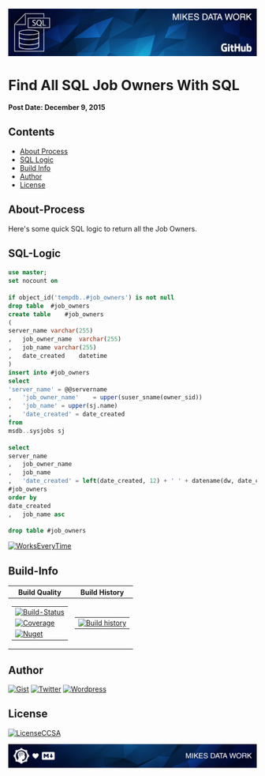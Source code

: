 ![MIKES DATA WORK GIT REPO](https://raw.githubusercontent.com/mikesdatawork/images/master/git_mikes_data_work_banner_01.png "Mikes Data Work")        

# Find All SQL Job Owners With SQL
**Post Date: December 9, 2015**        



## Contents    
- [About Process](##About-Process)  
- [SQL Logic](#SQL-Logic)  
- [Build Info](#Build-Info)  
- [Author](#Author)  
- [License](#License)       

## About-Process

<p>Here's some quick SQL logic to return all the Job Owners.</p>    



## SQL-Logic
```SQL
use master;
set nocount on
 
if object_id('tempdb..#job_owners') is not null
drop table  #job_owners
create table    #job_owners
(
server_name varchar(255)
,   job_owner_name  varchar(255)
,   job_name varchar(255)
,   date_created    datetime
)
insert into #job_owners
select
'server_name' = @@servername
,   'job_owner_name'    = upper(suser_sname(owner_sid))
,   'job_name' = upper(sj.name)
,   'date_created' = date_created
from
msdb..sysjobs sj
 
select
server_name
,   job_owner_name
,   job_name
,   'date_created' = left(date_created, 12) + ' ' + datename(dw, date_created) from
#job_owners
order by
date_created
,   job_name asc
 
drop table #job_owners
```


[![WorksEveryTime](https://forthebadge.com/images/badges/60-percent-of-the-time-works-every-time.svg)](https://shitday.de/)

## Build-Info

| Build Quality | Build History |
|--|--|
|<table><tr><td>[![Build-Status](https://ci.appveyor.com/api/projects/status/pjxh5g91jpbh7t84?svg?style=flat-square)](#)</td></tr><tr><td>[![Coverage](https://coveralls.io/repos/github/tygerbytes/ResourceFitness/badge.svg?style=flat-square)](#)</td></tr><tr><td>[![Nuget](https://img.shields.io/nuget/v/TW.Resfit.Core.svg?style=flat-square)](#)</td></tr></table>|<table><tr><td>[![Build history](https://buildstats.info/appveyor/chart/tygerbytes/resourcefitness)](#)</td></tr></table>|

## Author

[![Gist](https://img.shields.io/badge/Gist-MikesDataWork-<COLOR>.svg)](https://gist.github.com/mikesdatawork)
[![Twitter](https://img.shields.io/badge/Twitter-MikesDataWork-<COLOR>.svg)](https://twitter.com/mikesdatawork)
[![Wordpress](https://img.shields.io/badge/Wordpress-MikesDataWork-<COLOR>.svg)](https://mikesdatawork.wordpress.com/)


 
## License
[![LicenseCCSA](https://img.shields.io/badge/License-CreativeCommonsSA-<COLOR>.svg)](https://creativecommons.org/share-your-work/licensing-types-examples/)

![Mikes Data Work](https://raw.githubusercontent.com/mikesdatawork/images/master/git_mikes_data_work_banner_02.png "Mikes Data Work")

